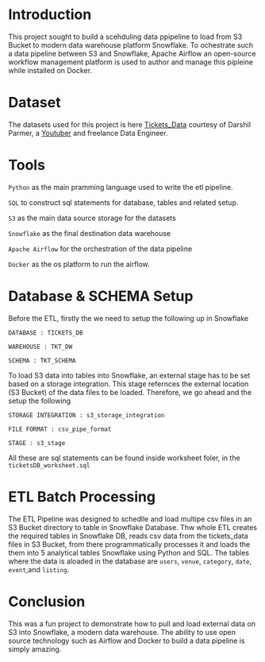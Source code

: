 # Introduction
This project sought to build a scehduling data ppipeline to load from S3 Bucket to modern data warehouse platform Snowflake.
To ochestrate such a data pipeline between S3 and Snowflake, Apache Airflow an open-source workflow management 
platform is used to author and manage this pipleine while installed on Docker.



# Dataset
The datasets used for this project is here [Tickets_Data](https://www.youtube.com/redirect?event=video_description&redir_token=QUFFLUhqbjBTU1lBTWl0VExvVHg1aUxzNUFZYVRrM2xHUXxBQ3Jtc0tsaExOMGVqYVlRR1FhTjdiQTVuU3o4NWI0RWpUQXBZNlRWYUJpTmh1SElqeGlhYmtPaUJ5UHNBX1dDYXFhSVRkVFRTRUdqcFNEM0xHQlp0anFFWW00bjJ3REtjSGZpRmdqeHhtNTNYMDZqU2p4RjVkSQ&q=https%3A%2F%2Fdocs.aws.amazon.com%2Fredshift%2Flatest%2Fgsg%2Fsamples%2Ftickitdb.zip&v=BopMJPEH6AE) courtesy of Darshil Parmer, a [Youtuber](https://www.youtube.com/@DarshilParmar) and freelance Data Engineer.


# Tools
`Python` as the main pramming language used to write the etl pipeline.

`SQL` to construct sql statements for database, tables and related setup.

`S3` as the main data source storage for the datasets

`Snowflake` as the final destination data warehouse

`Apache Airflow` for the orchestration of the data pipeline

`Docker` as the os platform to run the airflow.

# Database & SCHEMA Setup

Before the ETL, firstly the we need to setup the following up in Snowflake

    DATABASE : TICKETS_DB

    WAREHOUSE : TKT_DW

    SCHEMA : TKT_SCHEMA


To load S3 data into tables into Snowflake, an external stage has to be set based on a storage integration. This stage refernces the external location 
(S3 Bucket) of the data files to be loaded. Therefore, we go ahead and the setup the following


    STORAGE INTEGRATION : s3_storage_integration

    FILE FORMAT : csv_pipe_format 

    STAGE : s3_stage 
    
All these are sql statements can be found inside worksheet foler, in the `ticketsDB_worksheet.sql`


# ETL Batch Processing
The ETL Pipeline was designed to schedlle and load multipe csv files in an S3 Bucket directory to table in Snowflake Database.
Thw whole ETL creates the required tables in Snowflake DB, reads csv data from the tickets_data files in S3 Bucket,
from there programmatically processes it and loads the them into 5 analytical tables Snowflake using Python and SQL.
The tables where the data is aloaded in the database are `users`, `venue`, `category`, `date`, `event`,and `listing`.


# Conclusion
This was a fun project to demonstrate how to pull and load external data on S3 into Snowflake, a modern data warehouse.
The ability to use open source technology such as Airflow and Docker to build a data pipeline is simply amazing.

